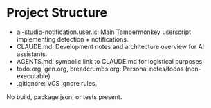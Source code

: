 # Project Structure

- ai-studio-notification.user.js: Main Tampermonkey userscript implementing detection + notifications.
- CLAUDE.md: Development notes and architecture overview for AI assistants.
- AGENTS.md: symbolic link to CLAUDE.md for logistical purposes
- todo.org, gen.org, breadcrumbs.org: Personal notes/todos (non-executable).
- .gitignore: VCS ignore rules.

No build, package.json, or tests present.
